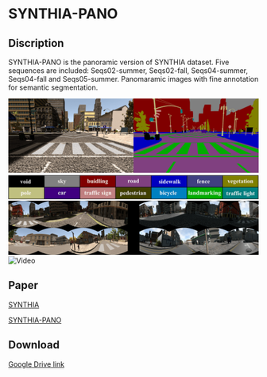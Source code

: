 # SYNTHIA-PANO

## Discription

SYNTHIA-PANO is the panoramic version of SYNTHIA dataset. Five sequences are included: Seqs02-summer, Seqs02-fall, Seqs04-summer, Seqs04-fall and Seqs05-summer.
Panomaramic images with fine annotation for semantic segmentation.

![Label](pics/label.png)
![Examples](pics/dataset5.png)
![Video](https://youtu.be/--Mhldpd6nI)

## Paper

[SYNTHIA](https://ieeexplore.ieee.org/document/7780721)

[SYNTHIA-PANO](https://arxiv.org/abs/1909.00532)

## Download

[Google Drive link](https://drive.google.com/open?id=1yxuuspD-ac7gHmF_55-jNrmT2Gk_0EOF)
